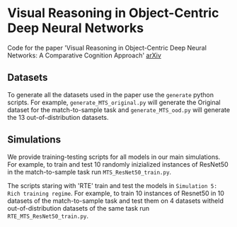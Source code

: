 # Visual Reasoning in Object-Centric Deep Neural Networks

Code for the paper 'Visual Reasoning in Object-Centric Deep Neural Networks: A Comparative Cognition Approach' [arXiv](https://arxiv.org/)

## Datasets
To generate all the datasets used in the paper use the `generate` python scripts. For example, `generate_MTS_original.py` will generate the Original dataset for the match-to-sample task and `generate_MTS_ood.py` will generate the 13 out-of-distribution datasets.

## Simulations

We provide training-testing scripts for all models in our main simulations. For example, to train and test 10 randomly inizialized instances of ResNet50 in the match-to-sample task run `MTS_ResNet50_train.py`. 

The scripts staring with 'RTE' train and test the models in `Simulation 5: Rich training regime`. For example, to train 10 instances of Resnet50 in 10 datasets of the match-to-sample task and test them on 4 datasets witheld out-of-distribution datasets of the same task run `RTE_MTS_ResNet50_train.py`.